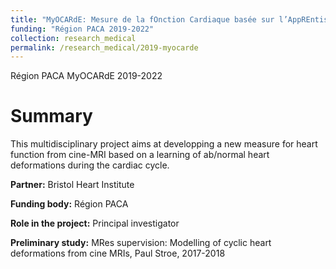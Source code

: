 ```yaml
---
title: "MyOCARdE: Mesure de la fOnction Cardiaque basée sur l’AppREntissage -- A new learning-based measure for heart function"
funding: "Région PACA 2019-2022"
collection: research_medical
permalink: /research_medical/2019-myocarde
---
```


Région PACA MyOCARdE 2019-2022

Summary 
======

This multidisciplinary project aims at developping a new measure for heart function from cine-MRI based on a learning of ab/normal heart deformations during the cardiac cycle.

**Partner:**  Bristol Heart Institute

**Funding body:**  Région PACA

**Role in the project:**  Principal investigator

**Preliminary study:**  MRes supervision: Modelling of cyclic heart deformations from cine MRIs, Paul Stroe, 2017-2018
